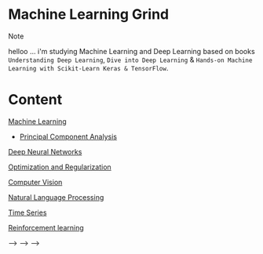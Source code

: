 
# Machine Learning Grind

> [!Note]
> helloo ...
> i'm studying Machine Learning and Deep Learning based on books `Understanding Deep Learning`, `Dive into Deep Learning` & `Hands-on Machine Learning with Scikit-Learn Keras & TensorFlow`.

# Content

[Machine Learning]()

- [Principal Component Analysis](01-machine-learning/06-dimensionality-reduction/01-pca)

[Deep Neural Networks](#deep-neural-networks)

[Optimization and Regularization](#optimization-and-regularization)

[Computer Vision](#computer-vision)

[Natural Language Processing](#natural-language-processing)

[Time Series](#time-series)

[Reinforcement learning](#reinforcement-learning)






<!-- ## Totalcount : (0/60) -->
<!-- ✅ -->
<!-- 
| Task           | Status     |
| -------------- | ---------- |
|                |            | -->

<!-- ## 01-machine-learning -->
<!-- ✅ -->
<!---->
<!-- | Task                        | Status     | -->
<!-- | --------------------------- | ---------- | -->
<!-- | 01-stats                    |            | -->
<!-- | 02-linear-regression        |            | -->
<!-- | 03-svm                      |            | -->
<!-- | 04-decision-tree            |            | -->
<!-- | 05-ensemble-learning        |            | -->
<!-- | 06-dimensionality-reduction |            | -->
<!-- | 07-unsupervised-learning    |            | -->
<!---->
<!-- ## 02-deep-neural-networks -->
<!-- ✅ -->
<!---->
<!-- | Task              | Status     | -->
<!-- | ----------------- | ---------- | -->
<!-- | 01-le-net         |            | -->
<!-- | 02-alex-net       |            | -->
<!-- | 03-google-le-net  |            | -->
<!-- | 04-vgg-net        |            | -->
<!-- | 05-res-net        |            | -->
<!-- | 06-xception       |            | -->
<!-- | 07-se-net         |            | -->
<!-- | 08-unet           |            | -->
<!---->
<!-- ## 03-optimization-and-regularization -->
<!-- ✅ -->
<!---->
<!-- | Task                       | Status     | -->
<!-- | -------------------------- | ---------- | -->
<!-- | 00-backpropagation         |            | -->
<!-- | 01-initializations         |            | -->
<!-- | 02-activations             |            | -->
<!-- | 03-losses                  |            | -->
<!-- | 04-optimizers              |            | -->
<!-- | 05-learning-rate-schedule  |            | -->
<!-- | 06-early-stopping          |            | -->
<!-- | 07-batch-norm              |            | -->
<!-- | 08-layer-norm              |            | -->
<!-- | 09-gradient-clipping       |            | -->
<!-- | 10-weights-decay           |            | -->
<!-- | 11-dropout                 |            | -->
<!---->
<!-- ## 04-cnn -->
<!-- ✅ -->
<!-- | Task                    | Status     | -->
<!-- | ----------------------- | ---------- | -->
<!-- | 01-convolutions-filters |            | -->
<!-- | 02-padding-and-stride   |            | -->
<!-- | 03-channels             |            | -->
<!-- | 04-pooling              |            | -->
<!---->
<!-- ## 05-rnn -->
<!-- ✅ -->
<!-- | Task                            | Status     | -->
<!-- | ------------------------------- | ---------- | -->
<!-- | 01-rnn                          |            | -->
<!-- | 02-backpropagation-through-time |            | -->
<!-- | 03-lstm                         |            | -->
<!-- | 04-gru                          |            | -->
<!-- | 05-deep-rnn                     |            | -->
<!-- | 06-bidirectional-rnn            |            | -->
<!-- | 07-machine-learning-translation |            | -->
<!-- | 08-encoder-decoder-architecture |            | -->
<!-- | 09-seq2seq                      |            | -->
<!-- | 10-beam-search                  |            | -->
<!---->
<!-- ## 06-transformers -->
<!-- ✅ -->
<!-- | Task                        | Status     | -->
<!-- | --------------------------- | ---------- | -->
<!-- | 01-attention                |            | -->
<!-- | 02-multihead-attention      |            | -->
<!-- | 03-positional-encoding      |            | -->
<!-- | 04-transformer-architecture |            | -->
<!-- | 05-transformer-for-vision   |            | -->
<!---->
<!---->
<!-- ## 07-gans -->
<!-- ✅ -->
<!---->
<!-- ## 08-reinforcement-learning -->
<!-- ✅ -->
<!---->
<!-- ## 09-hyperparameter-optimization -->
<!-- ✅ -->
<!---->
<!-- ## 10-recommender-systems -->
<!-- ✅ -->
<!---->
<!-- # Papers -->
<!---->
<!-- <!-- Machine learning --> -->
<!---->
<!-- ## Deep Neural Networks -->
<!---->
<!-- - [ ] **DNN** - Learning Internal Representations by Error Propagation [[pdf]](https://stanford.edu/~jlmcc/papers/PDP/Volume%201/Chap8_PDP86.pdf) -->
<!-- - [ ] **Train DNN** - Training Very Deep Networks (2015) [[pdf]](https://proceedings.neurips.cc/paper_files/paper/2015/file/215a71a12769b056c3c32e7299f1c5ed-Paper.pdf) -->
<!-- - [ ] **Deep Learning** - Deep Learning (2015) [[pdf]](https://www.cs.toronto.edu/~hinton/absps/NatureDeepReview.pdf) -->
<!-- - [ ] **Knowledge Distillation** - Distilling the Knowledge in a Neural Network (2015) [[pdf]](https://arxiv.org/pdf/1503.02531) -->
<!-- - [ ] **Transferable Features** - How transferable are features in deep neural networks? (2014) [[pdf]](https://proceedings.neurips.cc/paper_files/paper/2014/file/375c71349b295fbe2dcdca9206f20a06-Paper.pdf) -->
<!-- - [ ] **RNN** - A Learning Algorithm for Continually Running Fully Recurrent Neural Networks (1989), R. J. Williams [[pdf]](https://gwern.net/doc/ai/nn/rnn/1989-williams-2.pdf) -->
<!-- - [ ] **LSTM** - Long-Short Term Memory (1997), S. Hochreiter and J. Schmidhuber [[pdf]](https://www.bioinf.jku.at/publications/older/2604.pdf) -->
<!-- - [ ] **Learning to Forget** - Learning to Forget: Continual Prediction with LSTM (2000), F. A. Gers et al. [[pdf]](https://citeseerx.ist.psu.edu/document?repid=rep1&type=pdf&doi=e10f98b86797ebf6c8caea6f54cacbc5a50e8b34) -->
<!---->
<!-- ## Optimization and Regularization -->
<!---->
<!-- - [ ] **Xavier Initialization** - Understanding the difficulty of training deep feedforward neural networks [[pdf]](https://proceedings.mlr.press/v9/glorot10a/glorot10a.pdf) -->
<!-- - [ ] **Adam** - Adam: A Method for Stochastic Optimization (2014) [[pdf]](https://arxiv.org/pdf/1412.6980) -->
<!-- - [ ] **BatchNorm** - Batch Normalization: Accelerating Deep Network Training by Reducing Internal Covariate Shift (2015) [[pdf]](https://arxiv.org/pdf/1502.03167) -->
<!-- - [ ] **Dropout** - Dropout: A Simple Way to Prevent Neural Networks from Overfitting (2014) [[pdf]](https://www.cs.toronto.edu/~rsalakhu/papers/srivastava14a.pdf) -->
<!-- - [ ] **LayerNorm** - Layer Normalization (2016) [[pdf]](https://arxiv.org/pdf/1607.06450v1) -->
<!-- - [ ] **Weight Decay** - A Simple Weight Decay Can Improve Generalization (1991), A. Krogh and J. Hertz [[pdf]](https://proceedings.neurips.cc/paper/1991/file/8eefcfdf5990e441f0fb6f3fad709e21-Paper.pdf) -->
<!-- - [ ] **ReLU** - Deep Sparse Rectified Neural Networks (2011), X. Glorot et al. [[pdf]](https://www.researchgate.net/publication/215616967_Deep_Sparse_Rectifier_Neural_Networks) -->
<!-- - [ ] **GELU** - Gaussian Error Linear Units (GELUs) (2016), D. Hendrycks and K. Gimpel [[pdf]](https://arxiv.org/pdf/1606.08415) -->
<!-- - [ ] **PPO** - Proximal Policy Optimization Algorithms (2017) [[pdf]](https://arxiv.org/pdf/1707.06347) -->
<!---->
<!-- ## Computer Vision -->
<!---->
<!-- - [ ] **LeNet** - Gradient-Based Learning Applied to Document Recognition [[pdf]](http://vision.stanford.edu/cs598_spring07/papers/Lecun98.pdf) -->
<!-- - [ ] **CNN** - Backpropagation Applied to Handwritten Zip Code Recognition [[pdf]](http://yann.lecun.com/exdb/publis/pdf/lecun-89e.pdf) -->
<!-- - [ ] **Deep CNN** - Very Deep Convolutional Networks for Large-Scale Image Recognition (2015) [[pdf]](https://arxiv.org/pdf/1409.1556) -->
<!-- - [ ] **Deep Convolution** - Going Deeper with Convolutions (2014) [[pdf]](https://arxiv.org/pdf/1409.4842) -->
<!-- - [ ] **AlexNet** - ImageNet Classification with Deep Convolutional Neural Network [[pdf]](https://proceedings.neurips.cc/paper_files/paper/2012/file/c399862d3b9d6b76c8436e924a68c45b-Paper.pdf) -->
<!-- - [ ] **ResNet** - Deep Residual Learning for Image Recognition [[pdf]](https://arxiv.org/pdf/1512.03385) -->
<!-- - [ ] **Transfer Learning CNN** - Learning and Transferring Mid-Level Image Representations using Convolutional Neural Networks (2014) [[pdf]](https://www.cv-foundation.org/openaccess/content_cvpr_2014/papers/Oquab_Learning_and_Transferring_2014_CVPR_paper.pdf) -->
<!-- - [ ] **DeepFace** - DeepFace: Closing the Gap to Human-Level Performance in Face Verification (2014) [[pdf]]https://www.cs.toronto.edu/~ranzato/publications/taigman_cvpr14.pdf() -->
<!-- - [ ] **Mask R-CNN** - Mask R-CNN (2018) [[pdf]](https://arxiv.org/pdf/1703.06870) -->
<!-- - [ ] **Understand CNN** - Visualizing and Understanding Convolutional Networks (2013) [[pdf]](https://arxiv.org/pdf/1311.2901) -->
<!-- - [ ] **Inception** - Rethinking the Inception Architecture for Computer Vision (2015) [[pdf]](https://arxiv.org/pdf/1512.00567) -->
<!-- - [ ] **Inception-v4** - Inception-v4, Inception-ResNet and the Impact of Residual Connections on Learning (2016) [[pdf]](https://arxiv.org/pdf/1602.07261) -->
<!-- - [ ] **Mappings in ResNet** - Identity Mappings in Deep Residual Networks (2016) [[pdf]](https://arxiv.org/pdf/1603.05027v2) -->
<!-- - [ ] **Spatial Transformer** - Spatial Transformer Networks (2015) [[pdf]](https://arxiv.org/abs/1506.02025) -->
<!-- - [ ] **Network in Network** - Network In Network (2014) [[pdf]](https://arxiv.org/pdf/1312.4400) -->
<!-- - [ ] **YOLO** - You Only Look Once: Unified, Real-Time Object Detection (2016) [[pdf]](https://arxiv.org/pdf/1506.02640) -->
<!-- - [ ] **Image Segmentation** - Fully Convolutional Networks for Semantic Segmentation (2015) [[pdf]](https://arxiv.org/pdf/1411.4038) -->
<!-- - [ ] **U-net** - U-Net: Convolutional Networks for Biomedical Image Segmentation (2015) [[pdf]](https://arxiv.org/abs/1505.04597) -->
<!-- - [ ] **Fast R-CNN** - Fast R-CNN (2015) [[pdf]](https://arxiv.org/pdf/1504.08083) -->
<!-- - [ ] **Faster R-CNN** - Faster R-CNN: Towards Real-Time Object Detection with Region Proposal Networks (2015) [[pdf]](https://arxiv.org/pdf/1506.01497) -->
<!-- - [ ] **CNN for Video** - Image Super-Resolution Using Deep Convolutional Networks (2016) [[pdf]](https://arxiv.org/pdf/1501.00092) -->
<!-- - [ ] **Image Captioning** - Show, Attend and Tell: Neural Image Caption Generation with Visual Attention (2015) [[pdf]](https://arxiv.org/pdf/1502.03044) -->
<!-- - [ ] **Long-term R-CNN** - Long-term Recurrent Convolutional Networks for Visual Recognition and Description (2016) [[pdf]](https://arxiv.org/pdf/1411.4389) -->
<!-- - [ ] **VQA** - VQA: Visual Question Answering (2015) [[pdf]](https://arxiv.org/pdf/1505.00468) -->
<!-- - [ ] **Two-Steram CNN** - Two-Stream Convolutional Networks for Action Recognition in Video (2014) [[pdf]](https://arxiv.org/pdf/1406.2199) -->
<!-- - [ ] **GAN** - Generative Adversarial Networks (2014) [[pdf]](https://arxiv.org/pdf/1406.2661) -->
<!-- - [ ] **GAN** - Unsupervised Representation Learning with Deep Convolutional Generative Adversarial Networks (2016) [[pdf]](https://arxiv.org/pdf/1511.06434) -->
<!-- - [ ] **DCGAN** - () [[pdf]]() -->
<!-- - [ ] **Improve GANs** - Improved Techniques for Training GANs (2016) [[pdf]](https://proceedings.neurips.cc/paper_files/paper/2016/file/8a3363abe792db2d8761d6403605aeb7-Paper.pdf) -->
<!-- - [ ] **Image2StyleGAN** - Image2StyleGAN: How to Embed Images Into the StyleGAN Latent Space? (2019) [[pdf]](https://arxiv.org/pdf/1904.03189) -->
<!-- - [ ] **Vision Transformer** - An Image is Worth 16x16 Words: Transformers for Image Recognition at Scale (2020) [[pdf]](https://arxiv.org/pdf/2010.11929) -->
<!-- - [ ] **Diffusion** - Deep Unsupervised Learning using Nonequilibrium Thermodynamics (2015) [[pdf]](https://arxiv.org/pdf/1503.03585) -->
<!-- - [ ] **DALLE** - Zero-Shot Text-to-Image Generation (2021) [[pdf]](https://arxiv.org/pdf/2102.12092) -->
<!-- - [ ] **DALLE 2** - Hierarchical Text-Conditional Image Generation with CLIP Latents (2022) [[pdf]](https://arxiv.org/pdf/2204.06125) -->
<!-- - [ ] **CLIP** - Learning Transferable Visual Models From Natural Language Supervision (2021) [[pdf]](https://arxiv.org/pdf/2103.00020) -->
<!---->
<!-- ## Natural Language Processing -->
<!---->
<!-- - [ ] **Encoder-Decoder** - Learning Phrase Representations using RNN Encoder-Decoder for Statistical Machine Translation (2014) [[pdf]](https://arxiv.org/pdf/1406.1078) -->
<!-- - [ ] **Seq2Seq** - Sequence to Sequence Learning with Neural Networks [[pdf]](https://arxiv.org/pdf/1409.3215) -->
<!-- - [ ] **GloVe** - GloVe: Global Vectors for Word Representation (2014) [[pdf]](https://nlp.stanford.edu/pubs/glove.pdf) -->
<!-- - [ ] **Attention Speech Recognition** - End-to-End Attention-based Large Vocabulary Speech Recognition (2016) [[pdf]](https://arxiv.org/pdf/1508.04395) -->
<!-- - [ ] **Attention** - Neural Machine Translation by Jointly Learning to Align and Translate (2016) [[pdf]](https://arxiv.org/pdf/1409.0473) -->
<!-- - [ ] **Transformer** - Attention Is All You Need (2017) [[pdf]](https://arxiv.org/pdf/1706.03762) -->
<!-- - [ ] **Deep Speech** - Deep Speech 2: End-to-End Speech Recognition in English and Mandarin (2015) [[pdf]](https://arxiv.org/pdf/1512.02595) -->
<!-- - [ ] **Speech Recognition** - Speech Recognition with Deep Recurrent Neural Networks (2013) [[pdf]](https://arxiv.org/pdf/1303.5778) -->
<!-- - [ ] **BLEU** - BLEU: A Method for Automatic Evaluation of Machine Translation [[pdf]](https://aclanthology.org/P02-1040.pdf) -->
<!-- - [ ] **ROUGE** - ROUGE: A Package for Automatic Evaluation of Summaries [[pdf]](https://aclanthology.org/W04-1013.pdf) -->
<!-- - [ ] **SuperGlue** - SuperGLUE: A Stickier Benchmark for General-Purpose Language Understanding Systems [[pdf]](https://w4ngatang.github.io/static/papers/superglue.pdf) -->
<!-- - [ ] **BLOOM** - BLOOM: A 176B-Parameter Open-Access Multilingual Language Model [[pdf]](https://arxiv.org/pdf/2211.05100) -->
<!-- - [ ] **PEFT** - Scaling Down to Scale Up: A Guide to Parameter-Efficient Fine-Tuning [[pdf]](https://arxiv.org/pdf/2303.15647) -->
<!-- - [ ] **PEFT Effectiveness** - On the Effectiveness of Parameter-Efficient Fine-Tuning [[pdf]](https://arxiv.org/pdf/2211.15583) -->
<!-- - [ ] **LoRA** LoRA: Low-Rank Adaptation of Large Language Models [[pdf]](https://arxiv.org/pdf/2106.09685) -->
<!-- - [ ] **QLoRa** - QLoRA: Efficient Finetuning of Quantized LLMs [[pdf]](https://arxiv.org/pdf/2305.14314) -->
<!-- - [ ] **GPT** - Improving Language Understanding by Generative Pre-Training (2018) [[pdf]](https://cdn.openai.com/research-covers/language-unsupervised/language_understanding_paper.pdf) -->
<!-- - [ ] **GPT-2** - Language Models are Unsupervised Multitask Learners (2018) [[pdf]](https://d4mucfpksywv.cloudfront.net/better-language-models/language_models_are_unsupervised_multitask_learners.pdf) -->
<!-- - [ ] **GPT-3** - Language Models are Few-Shot Learners (2020) [[pdf]](https://arxiv.org/pdf/2005.14165) -->
<!-- - [ ] **GPT-4** - GPT-4 Technical Report (2023), OpenAI [[pdf]](https://arxiv.org/pdf/2303.08774) -->
<!-- - [ ] **Word2Vec** - Efficient Estimation of Word Representations in Vector Space (2013) [[pdf]](https://arxiv.org/pdf/1301.3781) -->
<!-- - [ ] **Phrase2Vec** - Distributed Representations of Words and Phrases and their Compositionality (2013) [[pdf]](https://arxiv.org/pdf/1310.4546) -->
<!-- - [ ] **Mixture of Experts** - Outrageously Large Neural Networks: The Sparsely-Gated Mixture-of-Experts Layer (2017) [[pdf]](https://arxiv.org/pdf/1701.06538) -->
<!-- - [ ] **BERT** - BERT: Pre-training of Deep Bidirectional Transformers for Language Understanding (2018) [[pdf]](https://arxiv.org/pdf/1810.04805) -->
<!-- - [ ] **RoBERTa** - RoBERTa: A Robustly Optimized BERT Pretraining Approach (2019) [[pdf]](https://arxiv.org/pdf/1907.11692) -->
<!-- - [ ] **T5** - Exploring the Limits of Transfer Learning with a Unified Text-to-Text Transformer (2019) [[pdf]](https://arxiv.org/pdf/1910.10683) -->
<!-- - [ ] **Prompt Tuning** - The Power of Scale for Parameter-Efficient Prompt Tuning (2021) [[pdf]](https://arxiv.org/pdf/2104.08691) -->
<!-- - [ ] **InstructGPT** - Training language models to follow instructions with human feedback (2022) [[pdf]](https://arxiv.org/pdf/2203.02155) -->
<!---->
<!-- ## Time Series -->
<!---->
<!-- - [ ] **WaveNet** - WaveNet: A Generative Model for Raw Audio (2016) [[pdf]](https://arxiv.org/pdf/1609.03499) -->
<!-- - [ ] **Whisper** - Robust Speech Recognition via Large-Scale Weak Supervision (2022) [[pdf]](https://arxiv.org/pdf/2212.04356) -->
<!-- - [ ] **MMS** - Scaling Speech Technology to 1,000+ Languages (2023) [[pdf]](https://arxiv.org/pdf/2305.13516) -->
<!---->
<!-- ## Reinforcement Learning -->
<!---->
<!-- - [ ] **Reinforcement Learning** - Playing Atari with Deep Reinforcement Learning (2013) [[pdf]](https://arxiv.org/pdf/1312.5602) -->
<!-- - [ ] **RLHF** - Fine-Tuning Language Models From Human Preferences (2019), D. Ziegler et al. [[pdf]](https://arxiv.org/pdf/1909.08593) -->
<!-- - [ ] **RLHF** - Training language models to follow instructions with human feedback (2022), L. Ouyang, J. Wu et al. [[pdf]](https://arxiv.org/pdf/2203.02155) -->
<!-- - [ ] **RLHF** - Learning to summarize from human feedback (2022), N. Stiennon, L. Ouyang, J. Wu, et al. [[pdf]](https://arxiv.org/pdf/2009.01325) -->
<!---->
<!---->
<!---->
<!-- <!-- - [ ] **** -  () [[pdf]]() --> -->
<!-- <!-- - [ ] **** -  () [[pdf]]() --> -->
<!---->
